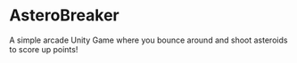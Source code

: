 # AsteroBreaker
A simple arcade Unity Game where you bounce around and shoot asteroids to score up points! 
